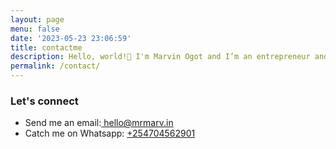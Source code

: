 ```yaml
---
layout: page
menu: false
date: '2023-05-23 23:06:59'
title: contactme
description: Hello, world!👋 I'm Marvin Ogot and I’m an entrepreneur and software engineer based in Nairobi, Kenya. Welcome to my blog!
permalink: /contact/
---
```


### Let's connect

* Send me an email:<a href="mailto:hello@mrmarv.in"> hello@mrmarv.in</a>
* Catch me on Whatsapp: [+254704562901](https://wa.me/<+254704562901>)

